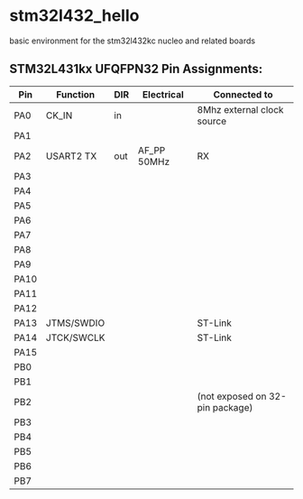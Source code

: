 # stm32l432_hello
basic environment for the stm32l432kc nucleo and related boards

## STM32L431kx UFQFPN32 Pin Assignments:

| Pin  | Function   | DIR | Electrical  | Connected to                    |
| ---- | ---------- | --- | ----------- | ------------------------------- |
| PA0  | CK_IN      | in  |             | 8Mhz external clock source      |
| PA1  |            |     |             |                                 |
| PA2  | USART2 TX  | out | AF_PP 50MHz | RX                              |
| PA3  |            |     |             |                                 |
| PA4  |            |     |             |                                 |
| PA5  |            |     |             |                                 |
| PA6  |            |     |             |                                 |
| PA7  |            |     |             |                                 |
| PA8  |            |     |             |                                 |
| PA9  |            |     |             |                                 |
| PA10 |            |     |             |                                 |
| PA11 |            |     |             |                                 |
| PA12 |            |     |             |                                 |
| PA13 | JTMS/SWDIO |     |             | ST-Link                         |
| PA14 | JTCK/SWCLK |     |             | ST-Link                         |
| PA15 |            |     |             |                                 |
| PB0  |            |     |             |                                 |
| PB1  |            |     |             |                                 |
| PB2  |            |     |             | (not exposed on 32-pin package) |
| PB3  |            |     |             |                                 |
| PB4  |            |     |             |                                 |
| PB5  |            |     |             |                                 |
| PB6  |            |     |             |                                 |
| PB7  |            |     |             |                                 |

